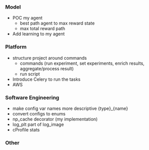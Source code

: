 ### Model
* POC my agent
  * best path agent to max reward state
  * max total reward path
* Add learning to my agent

### Platform
* structure project around commands
  * commands (run experiment, set experiments, enrich results, aggregate/process result)
  * run script
* Introduce Celery to run the tasks
* AWS

### Software Engineering
* make config var names more descriptive {type}_{name}
* convert configs to enums
* np_cache decorator (my implementation)
* log_plt part of log_image 
* cProfile stats

### Other
